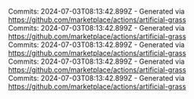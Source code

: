 Commits: 2024-07-03T08:13:42.899Z - Generated via https://github.com/marketplace/actions/artificial-grass
<br>
Commits: 2024-07-03T08:13:42.899Z - Generated via https://github.com/marketplace/actions/artificial-grass
<br>
Commits: 2024-07-03T08:13:42.899Z - Generated via https://github.com/marketplace/actions/artificial-grass
<br>
Commits: 2024-07-03T08:13:42.899Z - Generated via https://github.com/marketplace/actions/artificial-grass
<br>
Commits: 2024-07-03T08:13:42.899Z - Generated via https://github.com/marketplace/actions/artificial-grass
<br>
